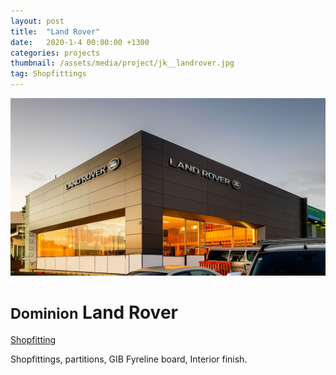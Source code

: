 ```yaml
---
layout: post
title:  "Land Rover"
date:   2020-1-4 00:00:00 +1300
categories: projects
thumbnail: /assets/media/project/jk__landrover.jpg
tag: Shopfittings
---
```



<div class="project__wrapper clearfix">

  <div class="project__hero">
    <img class="project__hero-media" src="/assets/media/project/jk__landrover.jpg" alt="Land Rover">
  </div>

  <div class="project__heading">
    <h1 class="project__title"><small>Dominion</small> Land Rover</h1>
    <p class="project__meta"><a href="#" class="project__tag">Shopfitting</a> <span class="project__year"></span></p>
  </div>

  <div class="project__desc">
    <p>Shopfittings, partitions, GIB Fyreline board, Interior finish.</p>
  </div>

</div>



